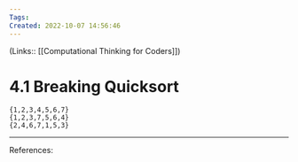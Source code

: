 ```yaml
---
Tags: 
Created: 2022-10-07 14:56:46
---
```

(Links:: [[Computational Thinking for Coders]])
# 4.1 Breaking Quicksort
```
{1,2,3,4,5,6,7}
{1,2,3,7,5,6,4}
{2,4,6,7,1,5,3}
```
___
References: